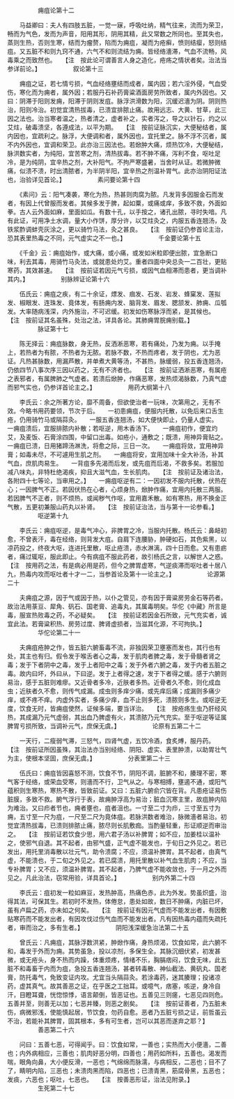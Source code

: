 <!-- { "loadSidebar": true } -->
　　　　　痈疽论第十二

　　马益卿曰：夫人有四肢五脏，一觉一寐，呼吸吐纳，精气往来，流而为荣卫，畅而为气色，发而为声音，阳用其形，阴用其精，此又常数之所同也。至其失也，蒸则生热，否则生寒，结而为瘤赘，陷而为痈疽，凝而为疮癣，愤则结瘿，怒则结疽。又五脏不和则九窍不通，六气不和则流结为痈。皆经络濇滞，气血不流畅，风毒乘之而致然也。　　【注　按此论可谓善言人身之造化，疮疡之情状者矣。治法当参详前论。】
　　　　　叙论第十三

　　痈疽之证，若七情亏损，气血经络壅结而成者，属内因；若六淫外侵，气血受伤，寒化而为痈者，属外因；若服丹石补药膏粱酒面房劳所致者，属内外因也。又曰：阴滞于阳则发痈，阳滞于阴则发疽。脉浮洪滑数为阳，沉缓迟濇为阴。阴则热治，阳则冷治。初觉宜清热拔毒，已溃宜排脓止痛。故用远志、大黄、甘草，此三因之法也。治当寒者温之，热者清之，虚者补之，实者泻之，导之以针石，灼之以艾炷，破毒溃坚，各遵成法，以平为期。　　【注　按前证脉沉实，大便秘结者，属内因也，宜疏利之。脉浮，大便调和者，属外因也，宜托里之。脉不浮不沉者，属不内外因也，宜调和荣卫。此亦治三因法也。若焮肿大痛，烦热饮冷，大便秘结，脉洪数实者，为纯阳，宜苦寒之剂，清热拔毒。若不肿不痛，泻利不食，呕吐足冷，是为纯阴，宜辛热之剂，大补阳气。不拘严寒盛暑，当舍时从证。若微肿微痛，似溃不溃，时出清脓者，为半阴半阳，宜辛热之剂温补胃气。此亦治阴阳证法也，治验详见首论。】
　　　　　素问要论第十四

　　《素问》云：阳气凑袭，寒化为热，热甚则肉腐为脓。凡发背多因服金石而发者，有因上代曾服而发者。其候多发于脾，起如粟，或痛或痒，多致不救，外面如拳。古人云外面如麻，里面如瓜。有数十孔，以手按之，诸孔出脓，寻时失喑。凡有此证，可用净土水调，量大小作饼，厚分许，以艾炷灸之，内服五香连翘汤，及铁浆酢调蚌壳灰涂之，更以骑竹马法，灸之甚良。　　【注　按前证仍参首论主治，恐其表里热毒之不同，元气虚实之不一也。】
　　　　　千金要论第十五

　　《千金》云：痈疽始作，或大痛，或小痛，或发如米粒即便出脓，宜急断口味，利去其毒，用骑竹马灸法，或就患处灼艾。重者四面中央总灸一二百壮，更贴寒药，其效甚速。　　【注　按前证若因元气亏损，或因气血相滞而患者，更当调补其内。】
　　　　　别脉辨证论第十六

　　伍氏云：痈疽之疾，有二十余证，熛发、痼发、石发、岩发、蜂窠发、莲拟发、椒眼发、连珠发、竟体发，有肠痈内发、脑背发、眉发、腮颔发、肺痈、瓜瓠发。大率随病浅深，内外施治，不可迟缓。初发如伤寒脉浮而紧，是其候也。　　【注　按前证其名虽殊，处治之法，详具各论。其肺痈胃脘痈别载。】
　　　　　脉证第十七

　　陈无择云：痈疽脉数，身无热，反洒淅恶寒，若有痛处，乃发为痈。以手掩上，若热者为有脓，不热者为无脓。若脉不数，不热而疼者，发于阴也，尤为恶证。凡热甚脉数，用漏芦散，并单煮大黄等汤，不甚热，脉缓弱，投五香连翘汤，仍依四节八事次序三因以药之，无有不济者也。　　【注　按前证洒淅恶寒，有属疮之表邪者，有属脾肺之气虚者。若溃后焮肿，作痛恶寒，发热烦渴脉数，乃真气虚而邪气实也，仍参详首论主之。】
　　　　　用药大纲第十八

　　李氏云：余之所著方论，靡不周备，但欲使治者一玩味，次第用之，无有不效。今略书用药要领，节次于后。　　一初患痈疽，便服内托散，以免后来口舌生疮，仍用骑竹马或隔蒜灸。　　一服五香连翘汤，如大便快即止，仍量人虚实。　　一痈疽溃后，宜服排脓内补散；若呕逆，用木香汤下。　　一痈疽初作，便宜灼艾，及麦饭、石膏涂四围，中留口出毒。如疮小，通敷之；既溃，用神异膏贴之。　　一痈疽已溃，日用猪蹄汤淋洗，将愈之际，三日一次。　　一痈疽将敛，宜用神异膏；如毒未尽，不可遽用生肌之剂。　　一痈疽将安，宜用加味十全大补汤，补其气血，庶肌肉易生。　　一背疽多先渴而后发，或先疽而后渴，不救多矣。若服加减八味丸，非特杜绝渴疾，抑且大滋气血，生长肌肉。　　【注　按前证及诸治法，各附四十七等论，当审用之。】　　一痈疽呕逆有二：一因初发不服内托散，伏热在心；一因脾气不正。若因伏热在心者，心烦身热，焮肿作痛，宜用内托散三两服。若因脾气不正者，则不烦热，或闻秽气作呕，宜用嘉禾散。如有寒热，用不换金正气散，五更初兼服山药丸以补肾。　　【注　按前证治法，当与第十一论参看。】
　　　　　呕逆第十九

　　李氏云：痈疽呕逆，是毒气冲心，非脾胃之冷，当服内托散。杨氏云：鼻衄初愈，不曾表汗，毒在经络，则背发大疽。自肩下连腰胁，肿硬如石，其色紫黑，以凉药投之，终夜大呕，连进托里散，呕止疮溃，赤水淋漓，四十日而愈。又有患疬者，痛过辄呕，服此即止。今有病疽不服此药者，故引杨氏之言，以解世人之惑。　　【注　按用药之法，有是病必用是药，但今之脾胃虚寒，气逆痰滞而呕吐者十居八九，热毒内攻而呕吐者十才一二，当参首论及第十一论主之。】
　　　　　论源第二十

　　夫痈疽之源，因于气或因于热，以仆之管见，亦有因于膏粱房劳金石等药者。故治法用菉豆、犀角、矾石、国老膏、追毒丸，其属毒明矣。华佗《中藏》所言是毒，服宣热败毒之药，不必疑矣。　　【注　按前证若因金石所致，元气充实者，诚宜此法。若膏粱积热、房劳过度、脾肾虚损者，当滋其化源，不可拘执。】
　　　　　华佗论第二十一

　　夫痈疽疮肿之作，皆五脏六腑畜毒不流，非独因荣卫壅塞而发也，其行也有处，其主也有归。假令发于喉舌者心之毒，发于肌肉者脾之毒，发于骨髓者肾之毒；发于下者阴中之毒，发于上者阳中之毒；发于外者六腑之毒，发于内者五脏之毒。故内曰坏，外曰从，下曰逆。发于上者得之速，发于下者得之缓。感于六腑则易治，感于五脏则难瘳。又近骨者多冷，近肤者多热。近骨者久不愈，则化成血虫；近肤者久不愈，则传气成漏。成虫则多痒少痛，或先痒后痛；成漏则多痛少痒，或不疼不痒。内虚外实者，多痛少痒，血不止则多死，溃脓则多生。或呕逆无度，饮食无时，皆痈疽使然，证候多端，要当详治。　　【注　按疮疡生虫乃肝经风热，其成漏乃元气虚弱，其出血乃脾虚有火，其溃脓乃元气充实。至于呕逆等证属脾胃亏损所致，当调补元气，庶保无虞。】
　　　　　论原有五第二十二

　　一天行，二瘦弱气滞，三怒气，四肾气虚，五饮冷酒，食炙煿，服丹药。　　【注　按前证所因虽殊，其治法亦当别经络、阴阳、虚实、表里肿溃，以助胃壮气为主，使根本坚固，庶保无虞。】
　　　　　分表里第二十三

　　伍氏曰：痈疽皆因喜怒不测，饮食不节，阴阳不调，脏腑不和，腠理不密，寒气客于经络，或荣血受寒，则濇而不行，卫气从之。与寒相搏，壅遏不通，或阳气蕴积则生寒热，寒热不散，皆致前证。又曰：五脏六腑俞穴皆在背。凡患疮证易伤脏膜，多致不救。腑气浮行于表，故痈肿浮高为易治；脏血沉寒主里，故疽肿内陷为难治。又曰疖者节也，痈者壅也，疽者沮也。一寸至二寸为疖，三寸至五寸为痈，五寸至一尺为疽，一尺至二尺为竟体疽。若脉洪数者难治，脉微濇者易治。初觉宜清热拔毒，已溃则排脓止痛，脓尽则长肌敷痂。当酌量轻重，形证顺逆而审治之。　　【注　按前证若饮食少思，用六君子汤以补脾胃；如不应，加姜桂以温补之，使邪气自退。其不起者，由邪气盛，正气虚不能发也，于旬日之外见之。若已发出，用托里消毒散以壮元气，助令溃腐；不应，须温补脾胃。其不起者，由真气虚，不能溃也，于二旬之外见之。若已腐溃，用托里散以补气血生肌肉；不应，当专补脾胃；又不应，须温补脾胃。其不起者，乃脾气虚不能收敛也，于一月之外而见之。凡此治法，窃常用验，详具首论。】
　　　　　别内外第二十四

　　李氏云：疽初发一粒如麻豆，发热肿高，热痛色赤，此为外发。势虽炽盛，治得其法，可保其生。若初时不发热，体倦怠，患处如故，数日不肿痛，内脏已坏，虽有卢扁之药，亦未如之何矣。　　【注　按前证有因元气虚而不能发出者，有因敷贴寒药而不能发出者，有因攻伐过伤气血而不能发出者。凡有因热毒内蕴而失疏托者，审而治之，多有生者。】
　　　　　阴阳浅深缓急治法第二十五

　　曾氏云：凡痈疽，其脉浮数洪紧，肿焮作痛，身热烦渴，饮食如常，此六腑不和，毒发于外而为痈。其势虽急，投以凉剂，多保生全。其脉沉细伏紧，初发甚微，或无疮头，身不热而内躁，体重烦疼，情绪不乐，胸膈痞闷，饮食无味，此五脏不和毒畜于内而为疽，急投五香连翘汤，甚者转毒散、神仙截法、黄矾丸、国老膏，防托毒气，免致变证内攻。尤宜当头隔蒜灸。若涂毒药，迷其腠理；投诸凉药，虚其真气。故其善恶之证，在乎医之工拙耳。或噫气，痞塞，咳逆，身冷自汗，目瞪耳聋，恍惚惊悸，语言颠倒，皆恶证也。五善见三则瘥，七恶见四则危。五善并至，则善无以加；七恶并臻，则恶之剧矣。　　【注　按前证善者，乃五脏未伤，病微邪浅，使能慎起居，节饮食，勿药自愈。恶者乃五脏亏损之证，前哲虽云不治，若能补其脾胃，固其根本，多有可生者，岂可以其恶而遂弃之耶？】
　　　　　善恶第二十六

　　问曰：五善七恶，可得闻乎。曰：饮食如常，一善也；实热而大小便濇，二善也；内外病相应，三善也；肌肉好恶分明，四善也；用药如所料，五善也。渴发而喘，眼角向鼻，大小便反滑，一恶也；气绵绵而脉濡，与病相反，二恶也；目不了了，睛明内陷，三恶也；未溃肉黑而陷，四恶也；已溃青黑，筋腐骨黑，五恶也；发痰，六恶也；呕吐，七恶也。　　【注　按善恶形证，治法见附录。】
　　　　　生死第二十七

